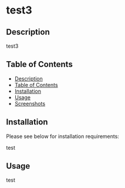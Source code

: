 # test3

## Description

test3
## Table of Contents
* [Description](#description)
* [Table of Contents](#table-of-contents)
* [Installation](#installation)
* [Usage](#usage)
* [Screenshots](#screenshots)

## Installation
Please see below for installation requirements:

test

## Usage
test




